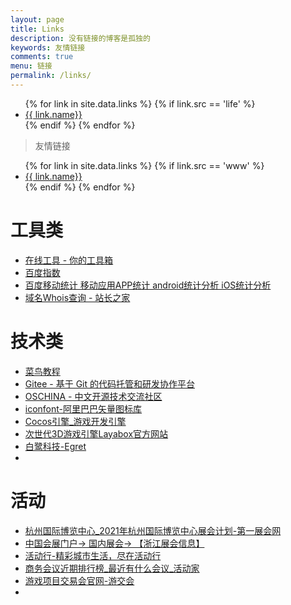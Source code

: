 ```yaml
---
layout: page
title: Links
description: 没有链接的博客是孤独的
keywords: 友情链接
comments: true
menu: 链接
permalink: /links/
---
```



<ul>
{% for link in site.data.links %}
  {% if link.src == 'life' %}
  <li><a href="{{ link.url }}" target="_blank">{{ link.name}}</a></li>
  {% endif %}
{% endfor %}
</ul>

> 友情链接

<ul>
{% for link in site.data.links %}
  {% if link.src == 'www' %}
  <li><a href="{{ link.url }}" target="_blank">{{ link.name}}</a></li>
  {% endif %}
{% endfor %}
</ul>


# 工具类

- [在线工具 - 你的工具箱](https://tool.lu/)
- [百度指数](https://index.baidu.com/v2/index.html#/)
- [百度移动统计 移动应用APP统计 android统计分析 iOS统计分析](https://mtj.baidu.com)
- [域名Whois查询 - 站长之家](http://whois.chinaz.com/)

# 技术类

- [菜鸟教程](https://www.runoob.com/)
- [Gitee - 基于 Git 的代码托管和研发协作平台](https://gitee.com/)
- [OSCHINA - 中文开源技术交流社区](https://www.oschina.net/)
- [iconfont-阿里巴巴矢量图标库](https://www.iconfont.cn/)
- [Cocos引擎_游戏开发引擎](https://www.cocos.com/)
- [次世代3D游戏引擎Layabox官方网站](https://www.layabox.com/)
- [白鹭科技-Egret](https://egret.com/)
- 

# 活动
- [杭州国际博览中心_2021年杭州国际博览中心展会计划-第一展会网](http://www.onezh.com/hall/plan_687.html)
- [中国会展门户-> 国内展会-> 【浙江展会信息】](http://www.cnena.com/showroom/list_city.php?cityid=47)
- [活动行-精彩城市生活，尽在活动行](https://www.huodongxing.com/)
- [商务会议近期排行榜_最近有什么会议_活动家](http://www.41huiyi.com/business/)
- [游戏项目交易会官网-游交会](http://www.youxivc.com/)
- 
